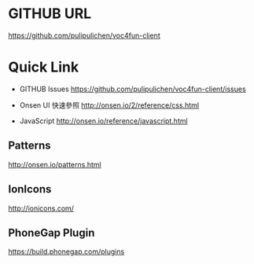 
# GITHUB URL
https://github.com/pulipulichen/voc4fun-client

# Quick Link
* GITHUB Issues
https://github.com/pulipulichen/voc4fun-client/issues

* Onsen UI 快速參照
http://onsen.io/2/reference/css.html

* JavaScript
http://onsen.io/reference/javascript.html

## Patterns
http://onsen.io/patterns.html

## IonIcons
http://ionicons.com/

## PhoneGap Plugin
https://build.phonegap.com/plugins